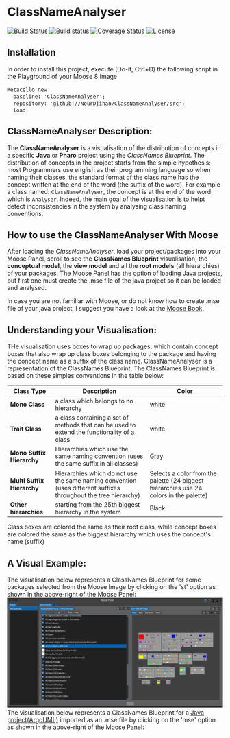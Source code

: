 # ClassNameAnalyser

[![Build Status](https://travis-ci.org/NourDjihan/ClassNameAnalyser.svg?branch=master)](https://travis-ci.org/NourDjihan/ClassNameAnalyser)
[![Build status](https://ci.appveyor.com/api/projects/status/fduj9iv10jpvip6v?svg=true)](https://ci.appveyor.com/project/NourDjihan/classnameanalyser)
[![Coverage Status](https://coveralls.io/repos/github/NourDjihan/ClassNameAnalyser/badge.svg?branch=master)](https://coveralls.io/github/NourDjihan/ClassNameAnalyser?branch=master)
[![License](https://img.shields.io/badge/license-MIT-blue.svg)](https://raw.githubusercontent.com/NourDjihan/ClassNameAnalyser/master/LICENSE)

## Installation

In order to install this project, execute (Do-it, Ctrl+D) the following script in the Playground of your Moose 8 Image

```Smalltalk
Metacello new
  baseline: 'ClassNameAnalyser';
  repository: 'github://NourDjihan/ClassNameAnalyser/src';
  load.
```
## ClassNameAnalyser Description:
The **ClassNameAnalyser** is a visualisation of the distribution of concepts in a specific **Java** or **Pharo** project using the *ClassNames Blueprint*. The distribution of concepts in the project starts from the simple hypothesis: most Programmers use english as their programming language so when naming their classes, the standard format of the class name has the concept written at the end of the word (the suffix of the word). For example a class named: `ClassNameAnalyser`, the concept is at the end of the word which is `Analyser`. Indeed, the main goal of the visualisation is to helpt detect inconsistencies in the system by analysing class naming conventions.

## How to use the ClassNameAnalyser With Moose
After loading the *ClassNameAnalyser*, load your project/packages into your Moose Panel, scroll to see the **ClassNames Blueprint** visualisation, the **conceptual model**, the **view model** and all the **root models** (all hierarchies) of your packages. The Moose Panel has the option of loading Java projects, but first one must create the .mse file of the java project so it can be loaded and analysed.

In case you are not familiar with Moose, or do not know how to create .mse file of your java project, I suggest you have a look at the [Moose Book](http://www.themoosebook.org/book/).

## Understanding your Visualisation:
THe visualisation uses boxes to wrap up packages, which contain concept boxes that also wrap up class boxes belonging to the package and having the concept name as a suffix of the class name.
ClassNameAnalyser is a representation of the ClassNames Blueprint. The ClassNames Blueprint is based on these simples conventions in the table below:

Class Type | Description | Color
--- | --- | --- |
**Mono Class** | a class which belongs to no hierarchy | white
**Trait Class** | a class containing a set of methods that can be used to extend the functionality of a class | white
**Mono Suffix Hierarchy** | Hierarchies which use the same naming convention (uses the same suffix in all classes) | Gray
**Multi Suffix Hierarchy** | Hierarchies which do not use the same naming convention (uses different suffixes throughout the tree hierarchy) | Selects a color from the palette (24 biggest hierarchies use 24 colors in the palette)
**Other hierarchies** | starting from the 25th biggest hierarchy in the system | Black

Class boxes are colored the same as their root class, while concept boxes are colored the same as the biggest hierarchy which uses the concept's name (suffix)

## A Visual Example:
The visualisation below represents a ClassNames Blueprint for some packages selected from the Moose Image by clicking on the 'st' option as shown in the above-right of the Moose Panel:
![](Images/PharoPackages.png)
The visualisation below represents a ClassNames Blueprint for a [Java project(ArgoUML)](https://github.com/argouml-tigris-org) imported as an .mse file by clicking on the 'mse' option as shown in the above-right of the Moose Panel:



